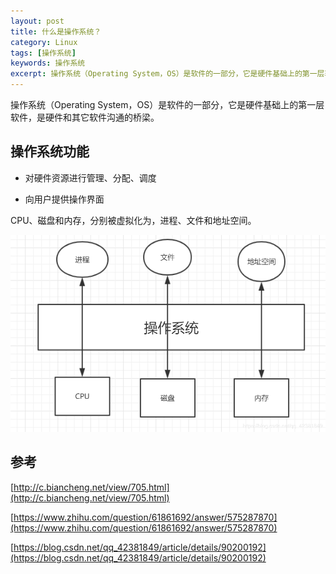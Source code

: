 ```yaml
---
layout: post
title: 什么是操作系统？
category: Linux
tags: [操作系统]
keywords: 操作系统
excerpt: 操作系统（Operating System，OS）是软件的一部分，它是硬件基础上的第一层软件，是硬件和其它软件沟通的桥梁。
---
```


操作系统（Operating System，OS）是软件的一部分，它是硬件基础上的第一层软件，是硬件和其它软件沟通的桥梁。

## 操作系统功能

* 对硬件资源进行管理、分配、调度

* 向用户提供操作界面

CPU、磁盘和内存，分别被虚拟化为，进程、文件和地址空间。

![](/assets/images/2020/os.PNG)

## 参考

[http://c.biancheng.net/view/705.html](http://c.biancheng.net/view/705.html)

[https://www.zhihu.com/question/61861692/answer/575287870](https://www.zhihu.com/question/61861692/answer/575287870)

[https://blog.csdn.net/qq_42381849/article/details/90200192](https://blog.csdn.net/qq_42381849/article/details/90200192)
